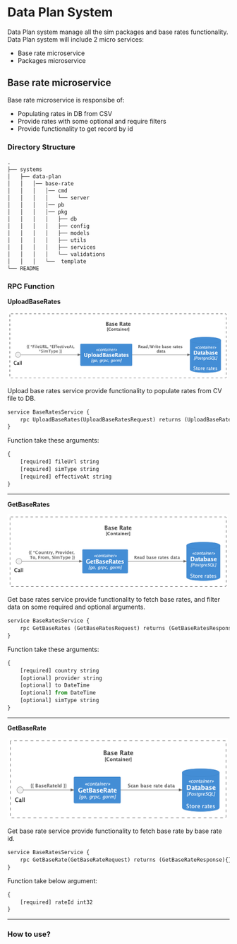 # Data Plan System

Data Plan system manage all the sim packages and base rates functionality. Data Plan system will include 2 micro services:

- Base rate microservice
- Packages microservice

## Base rate microservice

Base rate microservice is responsibe of:

- Populating rates in DB from CSV
- Provide rates with some optional and require filters
- Provide functionality to get record by id
  
### Directory Structure

    .
    ├── systems
    │   ├── data-plan
    │   │   │── base-rate
    │   │   │   │── cmd
    │   │   │   │   └── server
    │   │   │   │── pb
    │   │   │   │── pkg
    │   │   │   │   ├── db
    │   │   │   │   ├── config
    │   │   │   │   ├── models
    │   │   │   │   ├── utils
    │   │   │   │   ├── services
    │   │   │   │   └── validations
    │   │   │   └──  template
    └── README

### RPC Function

**UploadBaseRates**

<img src="https://raw.githubusercontent.com/ukama/ukama/upload-rates/systems/data-plan/static/digrams/UploadBaseRates.png" alt="J" width="500"/>

Upload base rates service provide functionality to populate rates from CV file to DB.

```proto
service BaseRatesService {
    rpc UploadBaseRates(UploadBaseRatesRequest) returns (UploadBaseRatesResponse){}
}
```

Function take these arguments:

```js
{
    [required] fileUrl string
    [required] simType string
    [required] effectiveAt string
}
```

________________
**GetBaseRates**

<img src="https://raw.githubusercontent.com/ukama/ukama/upload-rates/systems/data-plan/static/digrams/GetBaseRates.png" alt="J" width="500"/>

Get base rates service provide functionality to fetch base rates, and filter data on some required and optional arguments.

```proto
service BaseRatesService {
    rpc GetBaseRates (GetBaseRatesRequest) returns (GetBaseRatesResponse) {}
}
```

Function take these arguments:

```js
{
    [required] country string
    [optional] provider string
    [optional] to DateTime
    [optional] from DateTime
    [optional] simType string
}
```

________________
**GetBaseRate**

<img src="https://raw.githubusercontent.com/ukama/ukama/upload-rates/systems/data-plan/static/digrams/GetBaseRate.png" alt="J" width="500"/>

Get base rate service provide functionality to fetch base rate by base rate id.

```proto
service BaseRatesService {
    rpc GetBaseRate(GetBaseRateRequest) returns (GetBaseRateResponse){}
}
```

Function take below argument:

```js
{
    [required] rateId int32
}
```
________________

### How to use?

